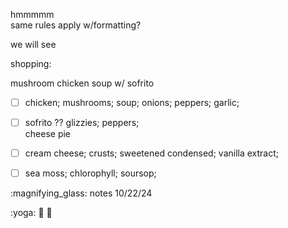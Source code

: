 hmmmmm  
same rules apply w/formatting?

we will see  

shopping:  

mushroom chicken soup w/ sofrito
- [ ] chicken; mushrooms; soup; onions; peppers; garlic;  
- [ ] sofrito ??
glizzies; peppers;   
cheese pie
- [ ] cream cheese; crusts; sweetened condensed; vanilla extract;  

- [ ] sea moss; chlorophyll; soursop;

:magnifying_glass: notes 10/22/24

:yoga: 
:book:
:white_heart:

